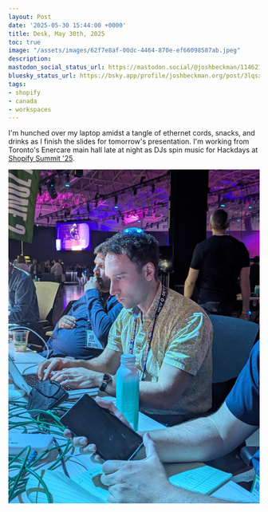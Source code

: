 ```yaml
---
layout: Post
date: '2025-05-30 15:44:00 +0000'
title: Desk, May 30th, 2025
toc: true
image: "/assets/images/62f7e8af-00dc-4464-870e-ef66098587ab.jpeg"
description:
mastodon_social_status_url: https://mastodon.social/@joshbeckman/114627721685937198
bluesky_status_url: https://bsky.app/profile/joshbeckman.org/post/3lqsxwyltrp25
tags:
- shopify
- canada
- workspaces
---
```



I'm hunched over my laptop amidst a tangle of ethernet cords, snacks, and drinks as I finish the slides for tomorrow's presentation. I'm working from Toronto's Enercare main hall late at night as DJs spin music for Hackdays at [Shopify Summit '25](https://www.joshbeckman.org/blog/traveling/shopify-summit-2025).

![Josh working](/assets/images/62f7e8af-00dc-4464-870e-ef66098587ab.jpeg)
